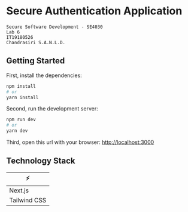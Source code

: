 # Secure Authentication Application

```
Secure Software Development - SE4030
Lab 6
IT19180526
Chandrasiri S.A.N.L.D.
```

## Getting Started

First, install the dependencies:
```bash
npm install
# or
yarn install
```

Second, run the development server:
```bash
npm run dev
# or
yarn dev
```

Third, open this url with your browser: [http://localhost:3000](http://localhost:3000) 

## Technology Stack

| ⚡            |
|--------------|
| Next.js      |
| Tailwind CSS |
